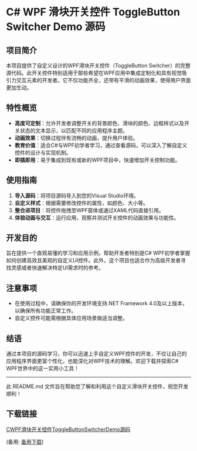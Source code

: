 # C# WPF 滑块开关控件 ToggleButton Switcher Demo 源码

## 项目简介

本项目提供了自定义设计的WPF滑块开关控件（ToggleButton Switcher）的完整源代码。此开关控件特别适用于那些希望在WPF应用中集成定制化和具有视觉吸引力交互元素的开发者。它不仅功能齐全，还带有平滑的动画效果，使得用户界面更加生动。

## 特性概览

- **高度可定制**：允许开发者调整开关的背景颜色、滑块的颜色、边框样式以及开关状态的文本显示，以匹配不同的应用程序主题。
- **动画效果**：切换过程伴有流畅的动画，提升用户体验。
- **教育价值**：适合C#与WPF初学者学习，通过查看源码，可以深入了解自定义控件的设计与实现机制。
- **即插即用**：易于集成到现有或新的WPF项目中，快速增加开关控制功能。

## 使用指南

1. **导入源码**：将项目源码导入到您的Visual Studio环境。
2. **自定义样式**：根据需要修改控件的属性，如颜色、大小等。
3. **整合进项目**：将控件拖拽至WPF窗体或通过XAML代码直接引用。
4. **体验动画与交互**：运行应用，观察并测试开关控件的动画效果与功能性。

## 开发目的

旨在提供一个直观易懂的学习和应用示例，帮助开发者特别是C# WPF初学者掌握如何创建高效且美观的自定义UI控件。此外，这个项目也适合作为高级开发者寻找灵感或者快速解决特定UI需求时的参考。

## 注意事项

- 在使用过程中，请确保你的开发环境支持.NET Framework 4.0及以上版本，以确保所有功能正常工作。
- 自定义控件可能需根据具体应用场景做适当调整。

## 结语

通过本项目的源码学习，你可以迅速上手自定义WPF控件的开发，不仅让自己的应用程序界面更富个性化，也能深化对WPF技术的理解。欢迎下载并探索C# WPF世界中的这一实用小工具！

---

此 README.md 文件旨在帮助您了解和利用这个自定义滑块开关控件，祝您开发顺利！

## 下载链接
[CWPF滑块开关控件ToggleButtonSwitcherDemo源码](https://pan.quark.cn/s/b441583b4160) 

(备用: [备用下载](https://pan.baidu.com/s/1s331nrebrqnjDP1rGOgisg?pwd=1234))
